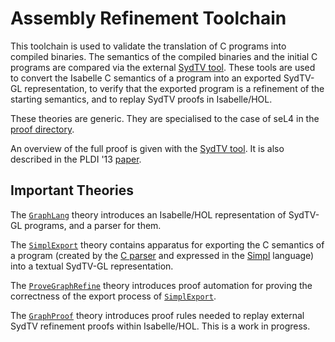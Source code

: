 <!--
     Copyright 2020, Data61, CSIRO (ABN 41 687 119 230)

     SPDX-License-Identifier: BSD-2-Clause
-->

Assembly Refinement Toolchain
=============================

This toolchain is used to validate the translation of C programs into compiled
binaries. The semantics of the compiled binaries and the initial C programs are
compared via the external [SydTV tool](
https://github.com/seL4proj/graph-refine). These tools are used to convert the
Isabelle C semantics of a program into an exported SydTV-GL representation,
to verify that the exported program is a refinement of the starting semantics,
and to replay SydTV proofs in Isabelle/HOL.

These theories are generic. They are specialised to the case of seL4 in the
[proof directory](../../proof/asmrefine).

An overview of the full proof is given with the [SydTV tool](
https://github.com/seL4proj/graph-refine). It is also described in the
PLDI '13 [paper][1].

  [1]: http://www.nicta.com.au/pub?id=6449  "Translation Validation for a Verified OS Kernel"

Important Theories
------------------

The [`GraphLang`](GraphLang.thy) theory introduces an Isabelle/HOL
representation of SydTV-GL programs, and a parser for them.

The [`SimplExport`](SimplExport.thy) theory contains apparatus for exporting
the C semantics of a program (created by the [C parser](../c-parser) and
expressed in the [Simpl](../c-parser/Simpl) language) into a textual SydTV-GL
representation.

The [`ProveGraphRefine`](ProveGraphRefine.thy) theory introduces proof
automation for proving the correctness of the export process of
[`SimplExport`](SimplExport.thy).

The [`GraphProof`](GraphProof.thy) theory introduces proof rules needed to
replay external SydTV refinement proofs within Isabelle/HOL. This is a work in
progress.
